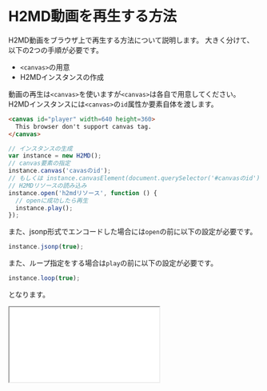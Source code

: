 # H2MD動画を再生する方法

H2MD動画をブラウザ上で再生する方法について説明します。
大きく分けて、以下の2つの手順が必要です。

* `<canvas>`の用意
* H2MDインスタンスの作成

動画の再生は`<canvas>`を使いますが`<canvas>`は各自で用意してください。H2MDインスタンスには`<canvas>`の`id`属性か要素自体を渡します。

```html
<canvas id="player" width=640 height=360>
  This browser don't support canvas tag.
</canvas>
```

```js
// インスタンスの生成
var instance = new H2MD();
// canvas要素の指定
instance.canvas('cavasのid');
// もしくは instance.canvasElement(document.querySelector('#canvasのid'));
// H2MDリソースの読み込み
instance.open('h2mdリソース', function () {
  // openに成功したら再生
  instance.play();
});
```

また、jsonp形式でエンコードした場合には`open`の前に以下の設定が必要です。

```js
instance.jsonp(true);
```

また、ループ指定をする場合は`play`の前に以下の設定が必要です。

```js
instance.loop(true);
```

となります。

<iframe src="./demo_play.html"></iframe>
